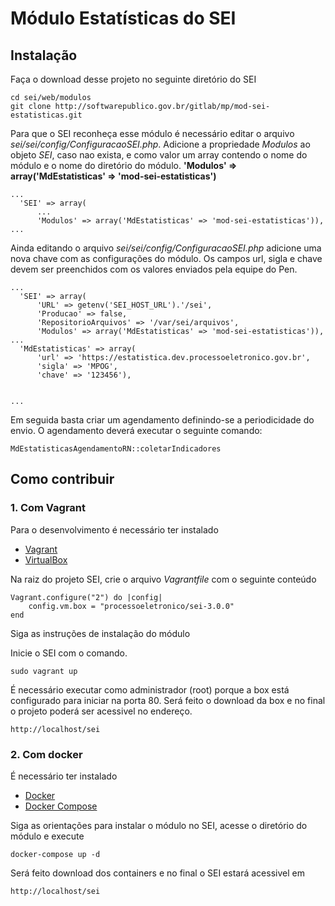 # Módulo Estatísticas do SEI

## Instalação
Faça o download desse projeto no seguinte diretório do SEI
```
cd sei/web/modulos
git clone http://softwarepublico.gov.br/gitlab/mp/mod-sei-estatisticas.git
```

Para que o SEI reconheça esse módulo é necessário editar o arquivo *sei/sei/config/ConfiguracaoSEI.php*.
Adicione a propriedade *Modulos* ao objeto *SEI*, caso nao exista, e como valor um array contendo o nome do módulo e o nome do diretório do módulo. **'Modulos' => array('MdEstatisticas' => 'mod-sei-estatisticas')**
```
...
  'SEI' => array(
      ...
      'Modulos' => array('MdEstatisticas' => 'mod-sei-estatisticas')),
...
  ```
Ainda editando o arquivo *sei/sei/config/ConfiguracaoSEI.php* adicione uma nova chave com as configurações do módulo.
Os campos url, sigla e chave devem ser preenchidos com os valores enviados pela equipe do Pen.
```
...
  'SEI' => array(
      'URL' => getenv('SEI_HOST_URL').'/sei',
      'Producao' => false,
      'RepositorioArquivos' => '/var/sei/arquivos',
      'Modulos' => array('MdEstatisticas' => 'mod-sei-estatisticas')),
...
  'MdEstatisticas' => array(
      'url' => 'https://estatistica.dev.processoeletronico.gov.br',
      'sigla' => 'MPOG',
      'chave' => '123456'),


...
  ```

Em seguida basta criar um agendamento definindo-se a periodicidade do envio. O agendamento deverá executar o seguinte comando:

 ```
MdEstatisticasAgendamentoRN::coletarIndicadores
 ```
 
## Como contribuir

### 1. Com Vagrant

Para o desenvolvimento é necessário ter instalado

- [Vagrant](https://www.vagrantup.com/)
- [VirtualBox](https://www.virtualbox.org/)

Na raiz do projeto SEI, crie o arquivo *Vagrantfile* com o seguinte conteúdo
```
Vagrant.configure("2") do |config|
    config.vm.box = "processoeletronico/sei-3.0.0"
end
```
Siga as instruções de instalação do módulo

Inicie o SEI com o comando.
 ```
sudo vagrant up
 ```
É necessário executar como administrador (root) porque a box está configurado para iniciar na porta 80.
Será feito o download da box e no final o projeto poderá ser acessivel no endereço.
 ```
http://localhost/sei
 ```

### 2. Com docker

É necessário ter instalado
- [Docker](https://docs.docker.com/install/)
- [Docker Compose](https://docs.docker.com/compose/install/)

Siga as orientações para instalar o módulo no SEI, acesse o diretório do módulo e execute
```
docker-compose up -d
```
Será feito download dos containers e no final o SEI estará acessivel em
 ```
http://localhost/sei
 ```

